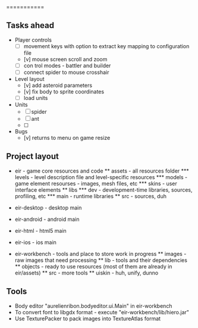 
===========

Tasks ahead
-----------

* Player controls
	- [ ] movement keys with option to extract key mapping to configuration file
	- [v] mouse screen scroll and zoom
	- [ ] con trol modes - battler and builder
	- [ ] connect spider to mouse crosshair
	
* Level layout
	- [v] add asteroid parameters
	- [v] fix body to sprite coordinates
	- [ ] load units
	
* Units
	- [ ] spider
	- [ ] ant
	- [ ] 
	
* Bugs
	- [v] returns to menu on game resize
	
Project layout
--------------
* eir - game core resources and code
	** assets - all resources folder
		*** levels - level description file and level-specific resources
		*** models - game element resourses - images, mesh files, etc
		*** skins - user interface elements
	** libs 
		*** dev - development-time libraries, sources, profiling, etc
		*** main - runtime libraries
	** src - sources, duh

* eir-desktop - desktop main 

* eir-android - android main 

* eir-html - html5 main 

* eir-ios - ios main 

* eir-workbench - tools and place to store work in progress
	** images - raw images that need processing
	** lib - tools and their dependencies
	** objects - ready to use resources (most of them are already in eir/assets)
	** src - more tools
	** uiskin - huh, unify, dunno
	
Tools	
-----
* Body editor "aurelienribon.bodyeditor.ui.Main" in eir-workbench
* To convert font to libgdx format - execute "eir-workbench/lib/hiero.jar"
* Use TexturePacker to pack images into TextureAtlas format